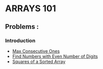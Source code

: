 # ARRAYS 101

## Problems :
### Introduction
-  [Max Consecutive Ones](/./max-consecutive-ones)
-  [Find Numbers with Even Number of Digits](/./find-numbers-with-even-number-of-digits/)
-  [Squares of a Sorted Array](/./squares-of-a-sorted-array) 


